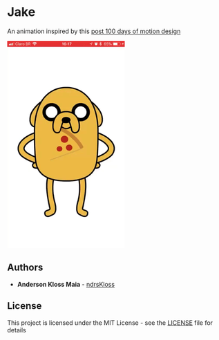 # Jake

An animation inspired by this [post 100 days of motion design](https://uxdesign.cc/100-days-of-motion-design-463526af852f)

<img src="jake.gif" alt="Jake Gif">

## Authors

* **Anderson Kloss Maia** - [ndrsKloss](https://github.com/ndrsKloss)

## License

This project is licensed under the MIT License - see the [LICENSE](LICENSE) file for details
